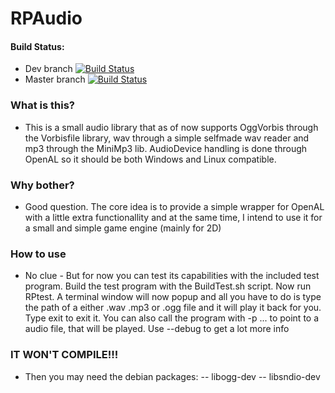 # RPAudio 
#### Build Status: 
- Dev branch [![Build Status](https://travis-ci.com/AnzoDK/RPAudio.svg?branch=dev)](https://travis-ci.com/AnzoDK/RPAudio)
- Master branch [![Build Status](https://travis-ci.com/AnzoDK/RPAudio.svg?branch=master)](https://travis-ci.com/AnzoDK/RPAudio)
### What is this?
- This is a small audio library that as of now supports OggVorbis through the Vorbisfile library, wav through a simple selfmade wav reader and mp3 through the MiniMp3 lib. AudioDevice handling is done through OpenAL so it should be both Windows and Linux compatible.

### Why bother?
- Good question. The core idea is to provide a simple wrapper for OpenAL with a little extra functionallity and at the same time, I intend to use it for a small and simple game engine (mainly for 2D)

### How to use
- No clue - But for now you can test its capabilities with the included test program. Build the test program with the BuildTest.sh script. Now run RPtest. A terminal window will now popup and all you have to do is type the path of a either .wav .mp3 or .ogg file and it will play it back for you. Type exit to exit it. You can also call the program with -p <Path1> <Path2> <PathN>... to point to a audio file, that will be played. Use --debug to get a lot more info

### IT WON'T COMPILE!!!
- Then you may need the debian packages:
-- libogg-dev
-- libsndio-dev

